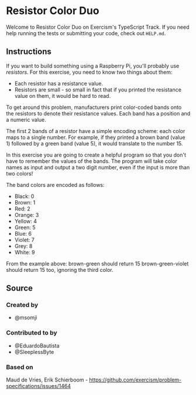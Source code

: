 # Resistor Color Duo

Welcome to Resistor Color Duo on Exercism's TypeScript Track. If you need help
running the tests or submitting your code, check out `HELP.md`.

## Instructions

If you want to build something using a Raspberry Pi, you'll probably use
_resistors_. For this exercise, you need to know two things about them:

- Each resistor has a resistance value.
- Resistors are small - so small in fact that if you printed the resistance
  value on them, it would be hard to read.

To get around this problem, manufacturers print color-coded bands onto the
resistors to denote their resistance values. Each band has a position and a
numeric value.

The first 2 bands of a resistor have a simple encoding scheme: each color maps
to a single number. For example, if they printed a brown band (value 1) followed
by a green band (value 5), it would translate to the number 15.

In this exercise you are going to create a helpful program so that you don't
have to remember the values of the bands. The program will take color names as
input and output a two digit number, even if the input is more than two colors!

The band colors are encoded as follows:

- Black: 0
- Brown: 1
- Red: 2
- Orange: 3
- Yellow: 4
- Green: 5
- Blue: 6
- Violet: 7
- Grey: 8
- White: 9

From the example above: brown-green should return 15 brown-green-violet should
return 15 too, ignoring the third color.

## Source

### Created by

- @msomji

### Contributed to by

- @EduardoBautista
- @SleeplessByte

### Based on

Maud de Vries, Erik Schierboom -
https://github.com/exercism/problem-specifications/issues/1464
